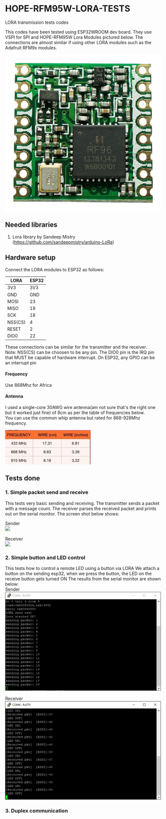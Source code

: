# HOPE-RFM95W-LORA-TESTS
LORA transmission tests codes 

This codes have been tested using ESP32WROOM dev board. They use VSPI for SPI and HOPE-RFM95W Lora
Modules pictured below. 
The connections are almost similar if using other LORA modules such as the Adafruit RFM9x modules.

![HOPERF-LORA-MODULE](./imgs/hoperf-lora.jpg)

## Needed libraries
1. Lora library by Sandeep Mistry (https://github.com/sandeepmistry/arduino-LoRa)

## Hardware setup
Connect the LORA modules to ESP32 as follows:


|LORA|ESP32|
|---|---|
|3V3|3V3|
|GND|GND|
|MOSI|23|
|MISO|19|
|SCK|18|
|NSS(CS)|4|
|RESET|2|
|DIO0|22|

These connections can be similar for the transmitter and the receiver.  
Note: NSS(CS) can be choosen to be any pin. The DIO0 pin is the IRQ pin that MUST be capable 
of hardware interrupt. On ESP32, any GPIO can be an interrupt pin

#### Frequency 
Use 868Mhz for Africa

#### Antenna
I used a single-core 30AWG wire antenna(am not sure that's the 
right one but it worked just fine) of 8cm as per the table of frequencies 
below.  
You can use the common whip antenna but rated for 868-928Mhz frequency.

![antenna-length](./imgs/antenna-length.png)

## Tests done 
### 1. Simple packet send and receive
This tests very basic sending and receiving. The transmitter sends a packet with a message
count. 
The receiver parses the received packet and prints out on the serial monitor.
The screen shot below shows:
  
Sender  
![](./imgs/lora-send.png)
  
Receiver  
![](./imgs/lora-receive.png)
  
### 2. Simple button and LED control
This tests how to control a remote LED using a button via LORA
We attach a button on the sending esp32, when we press the button, the LED
on the receive button gets turned ON
The results from the serial monitor are shown below:  
Sender  
![](./imgs/button-send.png)
  
Receiver  
![](./imgs/button-receive.png)

### 3. Duplex communication




